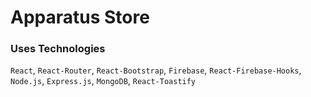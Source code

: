 # Apparatus Store

<!-- Live Site: [https://carspot-wheels-and-deals.web.app/](https://carspot-wheels-and-deals.web.app/) -->

<!-- `Apparatus Store` is a car warehouse website that deals with cars. It's basically a warehouse/dealership based website where stored products and manage it. -->

<!-- - The client/customer can view car information such as the latest car price, car stock, and overall latest car information.
- Admin can add a new product, manage and delete products such as stock
  cars, etc.
- All this process admin have to log in for accessing those features.
- This site has two authentication systems which is a Google login and another is an Email-Password based login system.
- This website is protected with a Firebase login System. So users do have not to worry about the security system.
- On this site, MongoDB is used as a Database so users can get a better experience, because MongoDB is flexible and handles a variety of data and a huge amount of data.
- A specific person log in with his/her email and he/she will be able to see his/her adding products information.
- Responsive and Attractive user interface and user-friendly site.
- This site build with React.js, Node.js, Express.js, MongoDB, Firebase and many more. -->

### Uses Technologies

`React`, `React-Router`, `React-Bootstrap`, `Firebase`, `React-Firebase-Hooks`, `Node.js`, `Express.js`, `MongoDB`, `React-Toastify`
